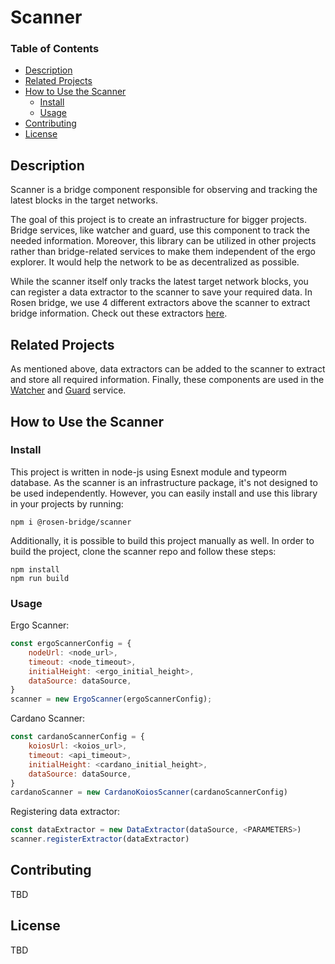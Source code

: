 # Scanner

### Table of Contents
- [Description](#description)  
- [Related Projects](#related-projects)
- [How to Use the Scanner](#how-to-use-the-scanner)
    - [Install](#install)
    - [Usage](#usage)
- [Contributing](#contributing)
- [License](#license)
<a name="headers"/>


## Description
Scanner is a bridge component responsible for observing and tracking the latest blocks in the target networks.
 
The goal of this project is to create an infrastructure for bigger projects. Bridge services, like watcher and guard, use this component to track the needed information. Moreover, this library can be utilized in other projects rather than bridge-related services to make them independent of the ergo explorer. It would help the network to be as decentralized as possible.
 
 
While the scanner itself only tracks the latest target network blocks, you can register a data extractor to the scanner to save your required data. In Rosen bridge, we use 4 different extractors above the scanner to extract bridge information. Check out these extractors [here](https://github.com/orgs/rosen-bridge/repositories).
 
## Related Projects
As mentioned above, data extractors can be added to the scanner to extract and store all required information. Finally, these components are used in the [Watcher](https://github.com/rosen-bridge/watcher) and [Guard](https://github.com/rosen-bridge/ts-guard-service) service.
 
## How to Use the Scanner
 
### Install
This project is written in node-js using Esnext module and typeorm database. As the scanner is an infrastructure package, it's not designed to be used independently. However, you can easily install and use this library in your projects by running:
```shell
npm i @rosen-bridge/scanner
```
 
Additionally, it is possible to build this project manually as well. In order to build the project, clone the scanner repo and  follow these steps:

```shell
npm install
npm run build
```

### Usage
Ergo Scanner:
```javascript
const ergoScannerConfig = {
    nodeUrl: <node_url>,
    timeout: <node_timeout>,
    initialHeight: <ergo_initial_height>,
    dataSource: dataSource,
}
scanner = new ErgoScanner(ergoScannerConfig);
```

Cardano Scanner:
```javascript
const cardanoScannerConfig = {
    koiosUrl: <koios_url>,
    timeout: <api_timeout>,
    initialHeight: <cardano_initial_height>,
    dataSource: dataSource,
}
cardanoScanner = new CardanoKoiosScanner(cardanoScannerConfig)
```

Registering data extractor:
```javascript
const dataExtractor = new DataExtractor(dataSource, <PARAMETERS>)
scanner.registerExtractor(dataExtractor)
```

## Contributing
TBD

## License
TBD




